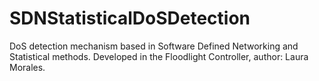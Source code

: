 # SDNStatisticalDoSDetection
DoS detection mechanism based in Software Defined Networking and Statistical methods. Developed in the Floodlight Controller, author: Laura Morales.
